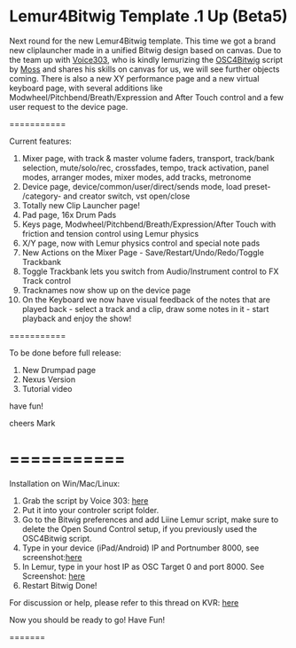 Lemur4Bitwig Template .1 Up (Beta5)
===========



Next round for the new Lemur4Bitwig template. This time we got a brand new cliplauncher made in a unified Bitwig design
based on canvas. Due to the team up with <a href="https://github.com/csvance/Lemur4Bitwig">Voice303</a>, who is kindly lemurizing the <a href="https://github.com/git-moss/OSC4Bitwig">OSC4Bitwig</a> script by <a href="http://www.mossgrabers.de/Software/Bitwig/Bitwig.html">Moss</a> and shares
his skills on canvas for us, we will see further objects coming. There is also a new XY performance page and 
a new virtual keyboard page, with several additions like Modwheel/Pitchbend/Breath/Expression and After Touch control and a few user request to the device page.</p>




===========

Current features:

1.  Mixer page, with track & master volume faders, transport, track/bank selection, mute/solo/rec, crossfades, tempo,
    track activation, panel modes, arranger modes, mixer modes, add tracks, metronome
2.  Device page, device/common/user/direct/sends mode, load preset- /category- and creator switch, vst open/close
3.  Totally new Clip Launcher page!
5.  Pad page, 16x Drum Pads
6.  Keys page, Modwheel/Pitchbend/Breath/Expression/After Touch with friction and tension control using Lemur physics
7.  X/Y page, now with Lemur physics control and special note pads
8.  New Actions on the Mixer Page - Save/Restart/Undo/Redo/Toggle Trackbank
9.  Toggle Trackbank lets you switch from Audio/Instrument control to FX Track control
10. Tracknames now show up on the device page
11. On the Keyboard we now have visual feedback of the notes that are played back - select a track and a clip, draw some 
    notes in it - start playback and enjoy the show! 



===========

To be done before full release:

1. New Drumpad page
2. Nexus Version
3. Tutorial video

have fun!

cheers Mark

===========
===========

Installation on Win/Mac/Linux:

1. Grab the script by Voice 303: <a href="https://github.com/csvance/Lemur4Bitwig">here</a>
2. Put it into your controler script folder.
3. Go to the Bitwig preferences and add Liine Lemur script, make sure to delete the Open Sound Control setup, if you 
   previously used the OSC4Bitwig script.
4. Type in your device (iPad/Android) IP and Portnumber 8000, see screenshot:<a href="https://raw.githubusercontent.com/Lucid-Network/Lemur4Bitwig-Template/master/Lemur-Setup.png">here</a></li>
5. In Lemur, type in your host IP as OSC Target 0 and port 8000.
   See Screenshot: <a href="https://www.dropbox.com/s/wu221qetaf2blzd/2014-12-06%2014.34.20.jpg?dl=0">here</a>
6. Restart Bitwig
Done!





For discussion or help, please refer to this thread on 
KVR:  <a href="http://www.kvraudio.com/forum/viewtopic.php?f=259&t=420303&p=5873588#p5873588">here</a>
 





Now you should be ready to go! Have Fun!


=======




